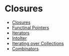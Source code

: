 # Closures 
* [Closures]()
* [Functinal Pointers]()
* [Iterators]()
* [IntoIter]()
* [Iterating over Collections]()
* [Combinators]()